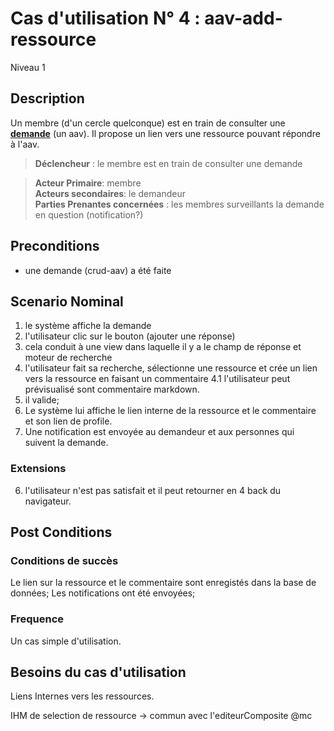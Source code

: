 
# Cas d'utilisation N° 4 :  aav-add-ressource

Niveau 1

##	Description

Un membre (d'un cercle quelconque) est en train de consulter une **[demande](https://github.com/PremierLangage/plconception/blob/master/conception/concept/demande.md)** (un aav). 
Il propose un lien vers une ressource pouvant répondre à l'aav.
 

> **Déclencheur** : le membre est en train de consulter une demande

> **Acteur Primaire**: membre  
> **Acteurs secondaires**: le demandeur   
> **Parties Prenantes concernées** : les membres surveillants la demande en question (notification?)
 
 
## Preconditions

- une demande (crud-aav) a été faite


## Scenario Nominal


1.	le système affiche la demande
2.	l'utilisateur clic sur le bouton (ajouter une réponse)
3.	cela conduit à une view dans laquelle il y a le champ de réponse et moteur de recherche
4.	l'utilisateur fait sa recherche, sélectionne une ressource et crée un lien vers la ressource en faisant un commentaire
4.1 l'utilisateur peut prévisualisé sont commentaire markdown. 
5. il valide;
6. Le système lui affiche le lien interne de la ressource et le commentaire et son lien de profile.
7. Une notification est envoyée au demandeur et aux personnes qui suivent la demande. 

###	Extensions
6. l'utilisateur n'est pas satisfait et il peut retourner en 4 back du navigateur.

## Post Conditions
### Conditions de succès 
Le lien sur la ressource et le commentaire sont enregistés dans la base de données;
Les notifications ont été envoyées; 


### Frequence
Un cas simple d'utilisation. 



## Besoins du cas d'utilisation 
Liens Internes vers les ressources.

IHM de selection de ressource -> commun avec l'editeurComposite @mc


